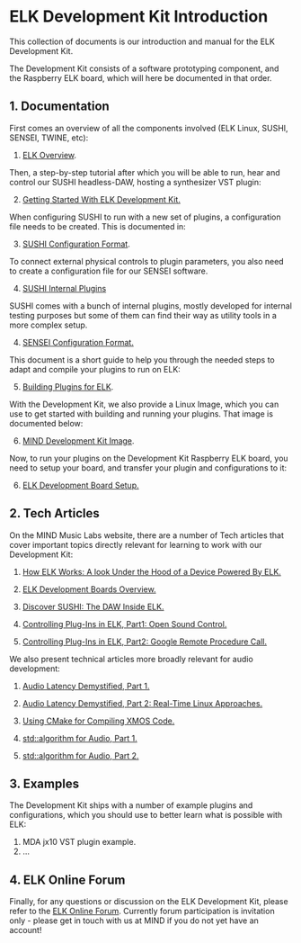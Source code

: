 # ELK Development Kit Introduction #

This collection of documents is our introduction and manual for the ELK Development Kit.

The Development Kit consists of a software prototyping component, and the Raspberry ELK board, which will here be documented in that order.

## 1. Documentation

First comes an overview of all the components involved (ELK Linux, SUSHI, SENSEI, TWINE, etc):

1. [ELK Overview](01_elk_overview.md).

Then, a step-by-step tutorial after which you will be able to run, hear and control our SUSHI headless-DAW, hosting a synthesizer VST plugin:

2. [Getting Started With ELK Development Kit.](02_getting_started_with_development_kit.md)

When configuring SUSHI to run with a new set of plugins, a configuration file needs to be created. This is documented in:

3. [SUSHI Configuration Format](03_sushi_configuration_format.md).

To connect external physical controls to plugin parameters, you also need to create a configuration file for our SENSEI software.

4. [SUSHI Internal Plugins](08_sushi_internal_plugins.md)

SUSHI comes with a bunch of internal plugins, mostly developed for internal testing purposes but some of them can find their way as utility tools in a more complex setup.

4. [SENSEI Configuration Format.](04_sensei_configuration_format.md)

This document is a short guide to help you through the needed steps to adapt and compile your plugins to run on ELK:

5. [Building Plugins for ELK](05_building_plugins_for_elk.md).

With the Development Kit, we also provide a Linux Image, which you can use to get started with building and running your plugins. That image is documented below:

6. [MIND Development Kit Image](06_mind_devkit_image.md).

Now, to run your plugins on the Development Kit Raspberry ELK board, you need to setup your board, and transfer your plugin and configurations to it:

6. [ELK Development Board Setup.](07_elk_development_board_setup.md)

## 2. Tech Articles

On the MIND Music Labs website, there are a number of Tech articles that cover important topics directly relevant for learning to work with our Development Kit:

1. [How ELK Works: A look Under the Hood of a Device Powered By ELK.](https://www.mindmusiclabs.com/a-look-under-the-hood-of-a-device-powered-by-elk/)

2. [ELK Development Boards Overview.](https://www.mindmusiclabs.com/development-board-overview/)

3. [Discover SUSHI: The DAW Inside ELK.](https://www.mindmusiclabs.com/daw-like-sushi/)

4. [Controlling Plug-Ins in ELK, Part1: Open Sound Control.](https://www.mindmusiclabs.com/controlling-plug-ins-in-elk-part-1-open-sound-control/)

5. [Controlling Plug-Ins in ELK, Part2: Google Remote Procedure Call.](https://www.mindmusiclabs.com/controlling-plug-ins-in-elk-part-2-google-remote-procedure-call-grpc/)

We also present technical articles more broadly relevant for audio development:

1. [Audio Latency Demystified, Part 1.](https://www.mindmusiclabs.com/audio-latency-demystified-part-1/)

2. [Audio Latency Demystified, Part 2: Real-Time Linux Approaches.](https://www.mindmusiclabs.com/audio-latency-demystified-part-2-4-real-time-linux-approaches/)

3. [Using CMake for Compiling XMOS Code.](https://www.mindmusiclabs.com/using-cmake-for-compiling-xmos-code/)

4. [std::algorithm for Audio, Part 1.](https://www.mindmusiclabs.com/stdalgorithm-for-audio/)

5. [std::algorithm for Audio, Part 2.](https://www.mindmusiclabs.com/stdalgorithm-for-audio-part-ii/)

## 3. Examples

The Development Kit ships with a number of example plugins and configurations, which you should use to better learn what is possible with ELK:

1. MDA jx10 VST plugin example.
2. ...

## 4. ELK Online Forum

Finally, for any questions or discussion on the ELK Development Kit, please refer to the [ELK Online Forum](https://forum.elkmusicos.com). Currently forum participation is invitation only - please get in touch with us at MIND if you do not yet have an account!
